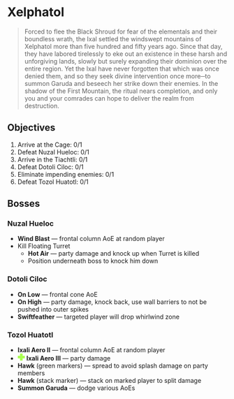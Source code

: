 # Xelphatol

> Forced to flee the Black Shroud for fear of the elementals and their boundless wrath, the Ixal settled the windswept mountains of Xelphatol more than five hundred and fifty years ago. Since that day, they have labored tirelessly to eke out an existence in these harsh and unforgiving lands, slowly but surely expanding their dominion over the entire region. Yet the Ixal have never forgotten that which was once denied them, and so they seek divine intervention once more─to summon Garuda and beseech her strike down their enemies. In the shadow of the First Mountain, the ritual nears completion, and only you and your comrades can hope to deliver the realm from destruction.

## Objectives

1. Arrive at the Cage: 0/1
2. Defeat Nuzal Hueloc: 0/1
3. Arrive in the Tiachtli: 0/1
4. Defeat Dotoli Ciloc: 0/1
5. Eliminate impending enemies: 0/1
6. Defeat Tozol Huatotl: 0/1

## Bosses

### Nuzal Hueloc

- **Wind Blast** — frontal column AoE at random player
- Kill Floating Turret
  - **Hot Air** — party damage and knock up when Turret is killed
  - Position underneath boss to knock him down

### Dotoli Ciloc

- **On Low** — frontal cone AoE
- **On High** — party damage, knock back, use wall barriers to not be pushed into outer spikes
- **Swiftfeather** — targeted player will drop whirlwind zone

### Tozol Huatotl

- **Ixali Aero II** — frontal column AoE at random player
- ![](/assets/icons/role-healer.png) **Ixali Aero III** — party damage
- **Hawk** (green markers) — spread to avoid splash damage on party members
- **Hawk** (stack marker) — stack on marked player to split damage
- **Summon Garuda** — dodge various AoEs
